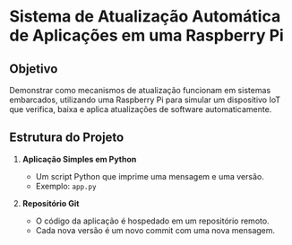 # Sistema de Atualização Automática de Aplicações em uma Raspberry Pi

## Objetivo
Demonstrar como mecanismos de atualização funcionam em sistemas embarcados, utilizando uma Raspberry Pi para simular um dispositivo IoT que verifica, baixa e aplica atualizações de software automaticamente.

## Estrutura do Projeto

1. **Aplicação Simples em Python**
   - Um script Python que imprime uma mensagem e uma versão.
   - Exemplo: `app.py`

2. **Repositório Git**
   - O código da aplicação é hospedado em um repositório remoto.
   - Cada nova versão é um novo commit com uma nova mensagem.
